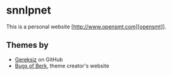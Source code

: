 # snnlpnet 
This is a personal website [http://www.opensmt.com][opensmt]].  
## Themes by
* [Gereksiz][github] on GitHub
* [Bugs of Berk][bob], theme creator's website

[github]: https://github.com/berkoz/gereksiz/ 
[bob]: http://bugsofberk.net 
[snnlpnet]: http://www.opensmt.com
